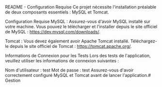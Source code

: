 README - Configuration Requise
Ce projet nécessite l'installation préalable de deux composants essentiels : MySQL et Tomcat.

Configuration Requise
MySQL : Assurez-vous d'avoir MySQL installé sur votre machine. Vous pouvez le télécharger et l'installer depuis le site officiel de MySQL : https://dev.mysql.com/downloads/.

Tomcat : Vous devez également avoir Apache Tomcat installé. Téléchargez-le depuis le site officiel de Tomcat : https://tomcat.apache.org/.

Informations de Connexion pour les Tests
Lors des tests de l'application, veuillez utiliser les informations de connexion suivantes :

Nom d'utilisateur : test
Mot de passe : test
Assurez-vous d'avoir correctement configuré MySQL et Tomcat avant de lancer l'application.# Gestion
